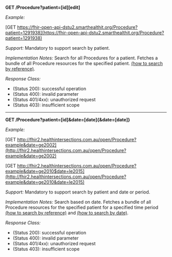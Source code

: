 
**GET /Procedure?patient=[id][edit]**

*Example:*

[GET https://fhir-open-api-dstu2.smarthealthit.org/Procedure?patient=1291938](https://fhir-open-api-dstu2.smarthealthit.org/Procedure?patient=1291938)

*Support:* Mandatory to support search by patient.

*Implementation Notes:* Search for all Procedures for a patient. Fetches a bundle of all Procedure resources for the specified patient. [(how to search by reference)].

*Response Class:*

-   (Status 200): successful operation
-   (Status 400): invalid parameter
-   (Status 401/4xx): unauthorized request
-   (Status 403): insufficient scope

-----------

**GET /Procedure?patient=[id]&date=[date]{&date=[date]}**

*Example:*

[GET http://fhir2.healthintersections.com.au/open/Procedure?example&date=ge2002](http://fhir2.healthintersections.com.au/open/Procedure?example&date=ge2002)

[GET http://fhir2.healthintersections.com.au/open/Procedure?example&date=ge2010$date=le2015](http://fhir2.healthintersections.com.au/open/Procedure?example&date=ge2010&date=le2015)

*Support:* Mandatory to support search by patient and date or period.

*Implementation Notes:* Search based on date. Fetches a bundle of all Procedure resources for the specified patient for a specified time period [(how to search by reference)] and [(how to search by date)].

*Response Class:*

-   (Status 200): successful operation
-   (Status 400): invalid parameter
-   (Status 401/4xx): unauthorized request
-   (Status 403): insufficient scope


  [(how to search by reference)]: http://hl7.org/fhir/2017Jan/search.html#reference
  [(how to search by token)]: http://hl7.org/fhir/2017Jan/search.html#token
   [(how to search by date)]: http://hl7.org/fhir/2017Jan/search.html#date
